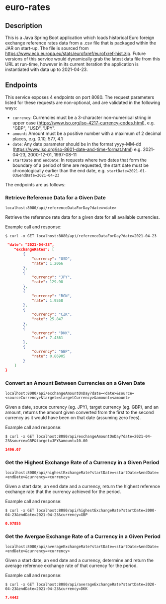 # euro-rates

## Description

This is a Java Spring Boot application which loads historical Euro foreign exchange reference rates data from a .csv file that is packaged within the JAR on start-up. The file is sourced from https://www.ecb.europa.eu/stats/eurofxref/eurofxref-hist.zip. Future versions of this service would dynamically grab the latest data file from this URL at run-time, however in its current iteration the application is instantiated with data up to 2021-04-23.

## Endpoints

This service exposes 4 endpoints on port 8080. The request parameters listed for these requests are non-optional, and are validated in the following ways:

* `currency`: Currencies must be a 3-character non-numerical string in upper case (https://www.iso.org/iso-4217-currency-codes.html), e.g. "GBP", "USD", "JPY".
* `amount`: Amount must be a positive number with a maximum of 2 decimal places, e.g. 0.10, 577, 4.1
* `date`: Any date parameter should be in the format yyyy-MM-dd (https://www.iso.org/iso-8601-date-and-time-format.html) e.g. 2021-04-23, 2000-12-01, 1997-08-11
* `startDate` and `endDate`: In requests where two dates that form the boundary of a period of time are requested, the start date must be chronologically earlier than the end date, e.g. `startDate=2021-01-03&endDate=2021-04-23`

The endpoints are as follows:

### Retrieve Reference Data for a Given Date

`localhost:8080/api/referenceDataForDay?date=<date>`

Retrieve the reference rate data for a given date for all available currencies.

Example call and response:

```ssh
$ curl -x GET localhost:8080/api/referenceDataForDay?date=2021-04-23
```

```json
 "date": "2021-04-23",
    "exchangeRates": [
        {
            "currency": "USD",
            "rate": 1.2066
        },
        {
            "currency": "JPY",
            "rate": 129.98
        },
        {
            "currency": "BGN",
            "rate": 1.9558
        },
        {
            "currency": "CZK",
            "rate": 25.847
        },
        {
            "currency": "DKK",
            "rate": 7.4361
        },
        {
            "currency": "GBP",
            "rate": 0.86905
        }
    ]
}
```

### Convert an Amount Between Currencies on a Given Date

`localhost:8080/api/exchangeAmountOnDay?date=<date>&source=<sourceCurrency>&target=<targetCurrency>&amount=<amount>`

Given a date, source currency (eg. JPY), target currency (eg. GBP), and an amount, returns the amount given converted from the first to the second currency as it would have been on that date (assuming zero fees).

Example call and response:

```ssh
$ curl -x GET localhost:8080/api/exchangeAmountOnDay?date=2021-04-23&source=GBP&target=JPY&amount=10.00
```
```json
1496.07
```

### Get the Highest Exchange Rate of a Currency in a Given Period

`localhost:8080/api/highestExchangeRate?startDate=<startDate>&endDate=<endDate>&currency=<currency>`

Given a start date, an end date and a currency, return the highest reference exchange rate that the currency achieved for the period.

Example call and response:

```ssh
$ curl -x GET localhost:8080/api/highestExchangeRate?startDate=2000-04-23&endDate=2021-04-23&currency=GBP
```
```json
0.97855
```

### Get the Avergae Exchange Rate of a Currency in a Given Period

`localhost:8080/api/averageExchangeRate?startDate=<startDate>&endDate=<endDate>&currency=<currency>`

Given a start date, an end date and a currency, determine and return the average reference exchange rate of that currency for the period.

Example call and response:

```ssh
$ curl -x GET localhost:8080/api/averageExchangeRate?startDate=2020-04-23&endDate=2021-04-23&currency=DKK
```
```json
7.4442
```

